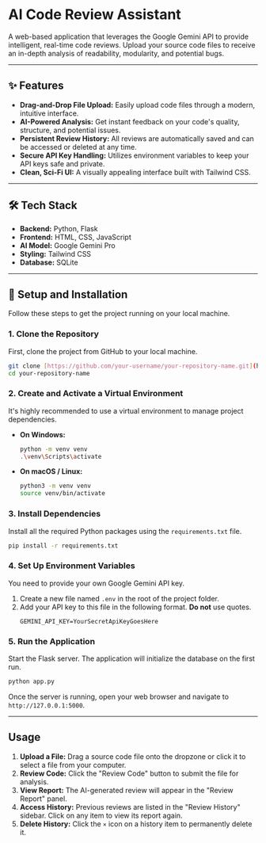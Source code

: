 
# AI Code Review Assistant

A web-based application that leverages the Google Gemini API to provide intelligent, real-time code reviews. Upload your source code files to receive an in-depth analysis of readability, modularity, and potential bugs.


---

## ✨ Features

-   **Drag-and-Drop File Upload:** Easily upload code files through a modern, intuitive interface.
-   **AI-Powered Analysis:** Get instant feedback on your code's quality, structure, and potential issues.
-   **Persistent Review History:** All reviews are automatically saved and can be accessed or deleted at any time.
-   **Secure API Key Handling:** Utilizes environment variables to keep your API keys safe and private.
-   **Clean, Sci-Fi UI:** A visually appealing interface built with Tailwind CSS.

---

## 🛠️ Tech Stack

-   **Backend:** Python, Flask
-   **Frontend:** HTML, CSS, JavaScript
-   **AI Model:** Google Gemini Pro
-   **Styling:** Tailwind CSS
-   **Database:** SQLite

---

## 🚀 Setup and Installation

Follow these steps to get the project running on your local machine.

### 1. Clone the Repository
First, clone the project from GitHub to your local machine.
```bash
git clone [https://github.com/your-username/your-repository-name.git](https://github.com/your-username/your-repository-name.git)
cd your-repository-name
````

### 2\. Create and Activate a Virtual Environment

It's highly recommended to use a virtual environment to manage project dependencies.

  - **On Windows:**
    ```bash
    python -m venv venv
    .\venv\Scripts\activate
    ```
  - **On macOS / Linux:**
    ```bash
    python3 -m venv venv
    source venv/bin/activate
    ```

### 3\. Install Dependencies

Install all the required Python packages using the `requirements.txt` file.

```bash
pip install -r requirements.txt
```

### 4\. Set Up Environment Variables

You need to provide your own Google Gemini API key.

1.  Create a new file named `.env` in the root of the project folder.
2.  Add your API key to this file in the following format. **Do not** use quotes.
    ```
    GEMINI_API_KEY=YourSecretApiKeyGoesHere
    ```

### 5\. Run the Application

Start the Flask server. The application will initialize the database on the first run.

```bash
python app.py
```

Once the server is running, open your web browser and navigate to `http://127.0.0.1:5000`.

-----

## Usage

1.  **Upload a File:** Drag a source code file onto the dropzone or click it to select a file from your computer.
2.  **Review Code:** Click the "Review Code" button to submit the file for analysis.
3.  **View Report:** The AI-generated review will appear in the "Review Report" panel.
4.  **Access History:** Previous reviews are listed in the "Review History" sidebar. Click on any item to view its report again.
5.  **Delete History:** Click the `×` icon on a history item to permanently delete it.

<!-- end list -->
